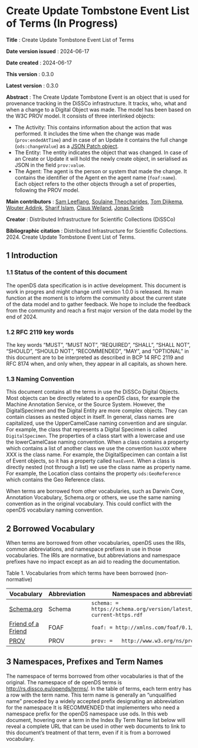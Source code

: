 # Create Update Tombstone Event List of Terms (In Progress)

**Title**
: Create Update Tombstone Event List of Terms

**Date version issued**
: 2024-06-17

**Date created**
: 2024-06-17

**This version**
: 0.3.0

**Latest version**
: 0.3.0

**Abstract**
: The Create Update Tombstone Event is an object that is used for provenance tracking in the DiSSCo infrastructure.
It tracks, who, what and when a change to a Digital Object was made.
The model has been based on the W3C PROV model.
It consists of three interlinked objects:  
- The Activity: This contains information about the action that was performed. It includes the time when the change was made (`prov:endedAtTime`) and in case of an Update it contains the full change (`ods:changeValue`) as a [JSON Patch object](https://jsonpatch.com/).    
- The Entity: The entity indicates the object that was changed. In case of an Create or Update it will hold the newly create object, in serialised as JSON in the field `prov:value`.  
- The Agent: The agent is the person or system that made the change. It contains the identifier of the Agent en the agent name (`foaf:name`).  
Each object refers to the other objects through a set of properties, following the PROV model.

**Main contributors**
: [Sam Leeflang](https://orcid.org/0000-0002-5669-2769), [Soulaine Theocharides](https://orcid.org/0000-0001-7573-4330), [Tom Dijkema](https://orcid.org/0000-0001-9790-9277), [Wouter Addink](https://orcid.org/0000-0002-3090-1761), [Sharif Islam](https://orcid.org/0000-0001-8050-0299), [Claus Weiland](https://orcid.org/0000-0003-0351-6523), [Jonas Grieb](https://orcid.org/0000-0002-8876-1722)

**Creator**
: Distributed Infrastructure for Scientific Collections (DiSSCo)

**Bibliographic citation**
: Distributed Infrastructure for Scientific Collections. 2024. Create Update Tombstone Event List of Terms.

## 1 Introduction <span id="1-introduction"></span>
### 1.1 Status of the content of this document <span id="11-status-of-the-content-of-this-document"></span>
The openDS data specification is in active development.
This document is work in progres and might change until version 1.0.0 is released.
Its main function at the moment is to inform the community about the current state of the data model and to gather feedback.
We hope to include the feedback from the community and reach a first major version of the data model by the end of 2024.

### 1.2 RFC 2119 key words <span id="12-rfc-2119-key-words"></span>
The key words “MUST”, “MUST NOT”, “REQUIRED”, “SHALL”, “SHALL NOT”, “SHOULD”, “SHOULD NOT”, “RECOMMENDED”, “MAY”, and “OPTIONAL” in this document are to be interpreted as described in BCP 14 RFC 2119 and RFC 8174 when, and only when, they appear in all capitals, as shown here.

### 1.3 Naming Convention <span id="13-categories-of-terms"></span>
This document contains all the terms in use the DiSSCo Digital Objects.
Most objects can be directly related to a openDS class, for example the Machine Annotation Service, or the Source System.
However, the DigitalSpecimen and the Digital Entity are more complex objects.
They can contain classes as nested object in itself.
In general, class names are capitalized, use the UpperCamelCase naming convention and are singular.
For example, the class that represents a Digital Specimen is called `DigitalSpecimen`.
The properties of a class start with a lowercase and use the lowerCamelCase naming convention.
When a class contains a property which contains a list of another class we use the convention `hasXXX` where XXX is the class name.
For example, the DigitalSpecimen can contain a list of Event objects, so it has a property called `hasEvent`.
When a class is directly nested (not through a list) we use the class name as property name.
For example, the Location class contains the property `ods:GeoReference` which contains the Geo Reference class.  

When terms are borrowed from other vocabularies, such as Darwin Core, Annotation Vocabulary, Schema.org or others, we use the same naming convention as in the original vocabulary.
This could conflict with the openDS vocabulary naming convention.

## 2 Borrowed Vocabulary <span id="2-borrowed-vocabulary"></span>
When terms are borrowed from other vocabularies, openDS uses the IRIs, common abbreviations, and namespace prefixes in use in those vocabularies. The IRIs are normative, but abbreviations and namespace prefixes have no impact except as an aid to reading the documentation.

Table 1. Vocabularies from which terms have been borrowed (non-normative)

| Vocabulary                                       | Abbreviation | Namespaces and abbreviations                                               |
|--------------------------------------------------|--------------|----------------------------------------------------------------------------|
| [Schema.org](https://schema.org/)                | Schema       | `schema: =  https://schema.org/version/latest/schemaorg-current-https.rdf` |
| [Friend of a Friend](http://xmlns.com/foaf/spec/) | FOAF         | `foaf: = http://xmlns.com/foaf/0.1/`                                       |
| [PROV](https://www.w3.org/TR/prov-o/)             | PROV         | `prov: = 	http://www.w3.org/ns/prov#`                                      |

## 3 Namespaces, Prefixes and Term Names <span id="3-namespace-prefixes-term-names"></span>
The namespace of terms borrowed from other vocabularies is that of the original. 
The namespace of de openDS terms is http://rs.dissco.eu/opends/terms/. In the table of terms, each term entry has a row with the term name. 
This term name is generally an “unqualified name” preceded by a widely accepted prefix designating an abbreviation for the namespace It is RECOMMENDED that implementers who need a namespace prefix for the openDS namespace use ods. 
In this web document, hovering over a term in the Index By Term Name list below will reveal a complete URL that can be used in other web documents to link to this document’s treatment of that term, even if it is from a borrowed vocabulary. 
